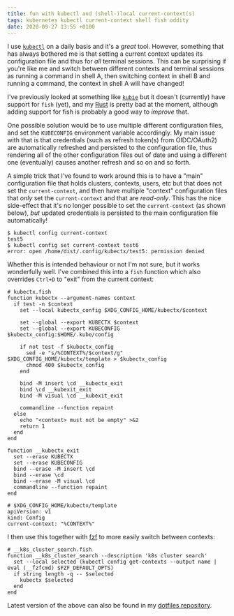 ```yaml
---
title: fun with kubectl and (shell-)local current-context(s)
tags: kubernetes kubectl current-context shell fish oddity
date: 2020-09-27 13:55 +0100
---
```


I use [`kubectl`](https://kubernetes.io/docs/reference/kubectl/overview/) on a daily basis and it's a _great_ tool.
However, something that has always bothered me is that setting a current context updates its configuration file and thus
for _all_ terminal sessions. This can be surprising if you're like me and switch between different contexts and terminal
sessions as running a command in shell A, then switching context in shell B and running a command, the context in shell A
will have changed!

I've previously looked at something like [`kubie`](https://github.com/sbstp/kubie) but it doesn't (currently) have
support for `fish` (yet), and my [Rust](https://www.rust-lang.org/) is pretty bad at the moment, although adding support
for fish is probably a good way to _improve_ that.

One possible solution would be to use multiple different configuration files, and set the `KUBECONFIG` environment
variable accordingly. My main issue with that is that credentials (such as refresh token(s) from OIDC/OAuth2) are
automatically refreshed and persisted to the configuration file, thus rendering all of the other configuration files out
of date and using a different one (eventually) causes another refresh and so on and so forth.

A simple trick that I've found to work around this is to have a "main" configuration file that holds clusters, contexts,
users, etc but that does not set the `current-context`, and then have multiple "context" configuration files that _only_
set the `current-context` and that are _read-only_.  This has the nice side-effect that it's no longer possible to set
the `current-context` (as shown below), _but_ updated credentials is persisted to the main configuration file
automatically!

```shell
$ kubectl config current-context
test5
$ kubectl config set current-context test6
error: open /home/dist/.config/kubectx/test5: permission denied
```

Whether this is intended behaviour or not I'm not sure, but it works wonderfully well. I've combined this into a `fish`
function which also overrides `Ctrl+D` to "exit" from the current context:

```shell
# kubectx.fish
function kubectx --argument-names context
  if test -n $context
    set --local kubectx_config $XDG_CONFIG_HOME/kubectx/$context

    set --global --export KUBECTX $context
    set --global --export KUBECONFIG $kubectx_config:$HOME/.kube/config

    if not test -f $kubectx_config
      sed -e "s/%CONTEXT%/$context/g" $XDG_CONFIG_HOME/kubectx/template > $kubectx_config
      chmod 400 $kubectx_config
    end

    bind -M insert \cd __kubectx_exit
    bind \cd __kubexit_exit
    bind -M visual \cd __kubexit_exit

    commandline --function repaint
  else
    echo "<context> must not be empty" >&2
    return 1
  end
end

function __kubectx_exit
  set --erase KUBECTX
  set --erase KUBECONFIG
  bind --erase -M insert \cd
  bind --erase \cd
  bind --erase -M visual \cd
  commandline --function repaint
end

# $XDG_CONFIG_HOME/kubectx/template
apiVersion: v1
kind: Config
current-context: "%CONTEXT%"
```

I then use this together with [fzf](https://github.com/junegunn/fzf) to more easily switch between contexts:

```shell
# __k8s_cluster_search.fish
function __k8s_cluster_search --description 'k8s cluster search'
  set --local selected (kubectl config get-contexts --output name | eval (__fzfcmd) $FZF_DEFAULT_OPTS)
  if string length -q -- $selected
    kubectx $selected
  end
end
```

Latest version of the above can also be found in my [dotfiles
repository](https://github.com/mthssdrbrg/dotfiles).
